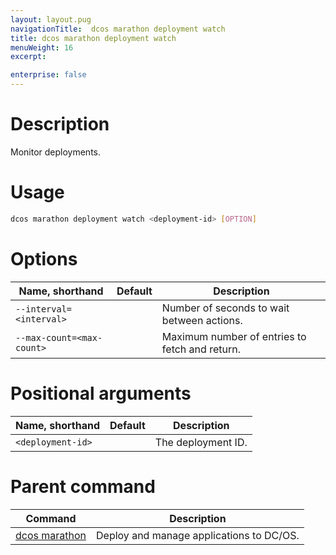 ```yaml
---
layout: layout.pug
navigationTitle:  dcos marathon deployment watch
title: dcos marathon deployment watch
menuWeight: 16
excerpt:

enterprise: false
---
```


<!-- This source repo for this topic is https://github.com/dcos/dcos-docs -->


# Description
Monitor deployments.

# Usage

```bash
dcos marathon deployment watch <deployment-id> [OPTION]
```

# Options

| Name, shorthand | Default | Description |
|---------|-------------|-------------|
| `--interval=<interval>`   |             | Number of seconds to wait between actions. |
| `--max-count=<max-count>`   |             | Maximum number of entries to fetch and return. |


# Positional arguments

| Name, shorthand | Default | Description |
|---------|-------------|-------------|
| `<deployment-id>`   |             |  The deployment ID. |

# Parent command

| Command | Description |
|---------|-------------|
| [dcos marathon](/1.10/cli/command-reference/dcos-marathon/) | Deploy and manage applications to DC/OS. |

<!-- # Examples -->
